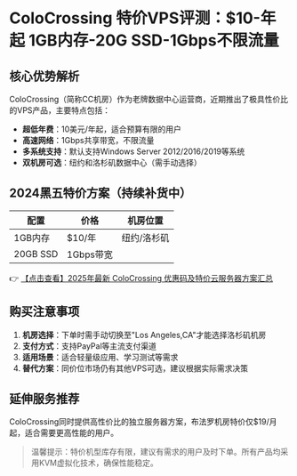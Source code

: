 # ColoCrossing 特价VPS评测：$10-年起 1GB内存-20G SSD-1Gbps不限流量

## 核心优势解析

ColoCrossing（简称CC机房）作为老牌数据中心运营商，近期推出了极具性价比的VPS产品，主要特点包括：

- **超低年费**：10美元/年起，适合预算有限的用户
- **高速网络**：1Gbps共享带宽，不限流量
- **多系统支持**：默认支持Windows Server 2012/2016/2019等系统
- **双机房可选**：纽约和洛杉矶数据中心（需手动选择）

## 2024黑五特价方案（持续补货中）

| 配置        | 价格       | 机房位置   |
|-------------|------------|------------|
| 1GB内存     | $10/年     | 纽约/洛杉矶|
| 20GB SSD    | 1Gbps带宽  |            |

👉 [【点击查看】2025年最新 ColoCrossing 优惠码及特价云服务器方案汇总](https://bit.ly/ColoCrossing)

## 购买注意事项

1. **机房选择**：下单时需手动切换至"Los Angeles,CA"才能选择洛杉矶机房
2. **支付方式**：支持PayPal等主流支付渠道
3. **适用场景**：适合轻量级应用、学习测试等需求
4. **替代方案**：同价位市场仍有其他VPS可选，建议根据实际需求决策

## 延伸服务推荐

ColoCrossing同时提供高性价比的独立服务器方案，布法罗机房特价仅$19/月起，适合需要更高性能的用户。

> 温馨提示：特价机型库存有限，建议有需求的用户及时下单。所有产品均采用KVM虚拟化技术，确保性能稳定。